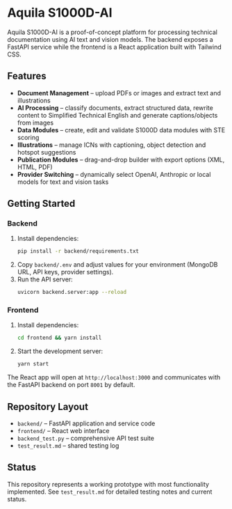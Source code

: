 # Aquila S1000D-AI

Aquila S1000D-AI is a proof-of-concept platform for processing technical documentation using AI text and vision models. The backend exposes a FastAPI service while the frontend is a React application built with Tailwind CSS.

## Features

- **Document Management** – upload PDFs or images and extract text and illustrations
- **AI Processing** – classify documents, extract structured data, rewrite content to Simplified Technical English and generate captions/objects from images
- **Data Modules** – create, edit and validate S1000D data modules with STE scoring
- **Illustrations** – manage ICNs with captioning, object detection and hotspot suggestions
- **Publication Modules** – drag-and-drop builder with export options (XML, HTML, PDF)
- **Provider Switching** – dynamically select OpenAI, Anthropic or local models for text and vision tasks

## Getting Started

### Backend
1. Install dependencies:
   ```bash
   pip install -r backend/requirements.txt
   ```
2. Copy `backend/.env` and adjust values for your environment (MongoDB URL, API keys, provider settings).
3. Run the API server:
   ```bash
   uvicorn backend.server:app --reload
   ```

### Frontend
1. Install dependencies:
   ```bash
   cd frontend && yarn install
   ```
2. Start the development server:
   ```bash
   yarn start
   ```

The React app will open at `http://localhost:3000` and communicates with the FastAPI backend on port `8001` by default.

## Repository Layout

- `backend/` – FastAPI application and service code
- `frontend/` – React web interface
- `backend_test.py` – comprehensive API test suite
- `test_result.md` – shared testing log

## Status

This repository represents a working prototype with most functionality implemented. See `test_result.md` for detailed testing notes and current status.

